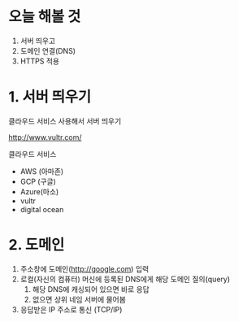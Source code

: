 # 오늘 해볼 것

1. 서버 띄우고
2. 도메인 연결(DNS)
3. HTTPS 적용

# 1. 서버 띄우기

클라우드 서비스 사용해서 서버 띄우기

http://www.vultr.com/

클라우드 서비스

 - AWS (아마존)
 - GCP (구글)
 - Azure(마소)
 - vultr
 - digital ocean

# 2. 도메인

1. 주소창에 도메인(http://google.com) 입력
2. 로컬(자신의 컴퓨터) 머신에 등록된 DNS에게 해당 도메인 질의(query)
    1. 해당 DNS에 캐싱되어 있으면 바로 응답
    2. 없으면 상위 네임 서버에 물어봄
3. 응답받은 IP 주소로 통신 (TCP/IP)


